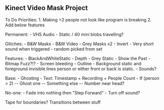 ## Kinect Video Mask Project

To Do Priorities:
	1. Making >2 people not look like program is breaking
	2. Add below features

Permanent:
	- VHS Audio
	- Static / 40 mini blobs travelling?
	
Glitches:
	- B&W Masks
	- B&W Video 
	- Grey Masks x2
	- Invert
	- Very short sound when triggered - random picked from set 
	
Features:
	- BlackAndWhiteStatic
	- Depth
	- Grey Static
	- Show the Past
	- Bitmap Fuzz?!?
	- Screen bleeding
	- Outline
	- Background static and foreground invisible lines person or either front or back is static.
	- Sounds?
	
Base:
	- Ghosting
	- Text: Timestamp + Recording + People Count
	- If (person > 2)
	-- Ghost one
	-- Something else
	-- Number near head?
		
No-one:
	- Fade into nothing then "Step Forward"
	- Turn off sound?
	
Tape for boundaries?
Transitions between stuff